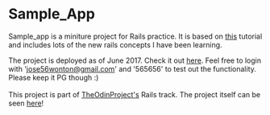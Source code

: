 # Sample_App
Sample_app is a miniture project for Rails practice. It is based on [this](https://www.railstutorial.org/book/frontmatter) tutorial and includes lots of the new rails concepts I have been learning.

The project is deployed as of June 2017. Check it out [here](https://sample-app-jw.herokuapp.com/). Feel free to login with
'jose56wonton@gmail.com' and '565656' to test out the functionality. Please keep it PG though :)
</br></br>
This project is part of [TheOdinProject's](http://www.theodinproject.com) Rails track.
The project itself can be seen [here](https://www.theodinproject.com/courses/ruby-on-rails/lessons/associations?ref=lnav)!
